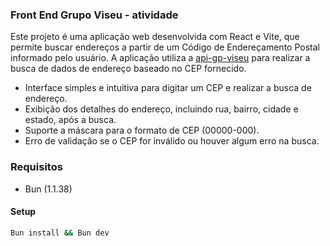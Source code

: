 ### Front End Grupo Viseu - atividade 
Este projeto é uma aplicação web desenvolvida com React e Vite, que permite buscar endereços a partir de um Código de Endereçamento Postal informado pelo usuário. A aplicação utiliza a [api-gp-viseu]("https://github.com/horberlan/api-gp-viseu") para realizar a busca de dados de endereço baseado no CEP fornecido.

* Interface simples e intuitiva para digitar um CEP e realizar a busca de endereço.
* Exibição dos detalhes do endereço, incluindo rua, bairro, cidade e estado, após a busca.
* Suporte a máscara para o formato de CEP (00000-000).
* Erro de validação se o CEP for inválido ou houver algum erro na busca.

### Requisitos
* Bun (1.1.38)

#### Setup
```bash
Bun install && Bun dev
```
